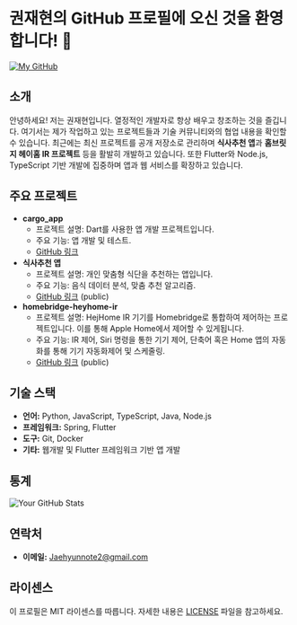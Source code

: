 <!---
K-Roon/K-Roon 은 ✨ 특별한 ✨ 리포지토리 입니다. 왜냐하면 `README.md` (이 파일) 는 당신의 GitHub profile 에 보이기 때문이죠.
Preview (미리보기)를 클릭해서 어떻게 바뀌었는지 미리 보실 수 있어요.
--->
# 권재현의 GitHub 프로필에 오신 것을 환영합니다! 👋

[![My GitHub](https://img.shields.io/badge/GitHub-Profile-blue.svg)](https://github.com/K-Roon)

## 소개
안녕하세요! 저는 권재현입니다. 열정적인 개발자로 항상 배우고 창조하는 것을 즐깁니다. 여기서는 제가 작업하고 있는 프로젝트들과 기술 커뮤니티와의 협업 내용을 확인할 수 있습니다.
최근에는 최신 프로젝트를 공개 저장소로 관리하며 **식사추천 앱**과 **홈브릿지 헤이홈 IR 프로젝트** 등을 활발히 개발하고 있습니다.
또한 Flutter와 Node.js, TypeScript 기반 개발에 집중하며 앱과 웹 서비스를 확장하고 있습니다.

## 주요 프로젝트
- **cargo_app**
  - 프로젝트 설명: Dart를 사용한 앱 개발 프로젝트입니다.
  - 주요 기능: 앱 개발 및 테스트.
  - [GitHub 링크](https://github.com/K-Roon/cargo_app)
- **식사추천 앱**
  - 프로젝트 설명: 개인 맞춤형 식단을 추천하는 앱입니다.
  - 주요 기능: 음식 데이터 분석, 맞춤 추천 알고리즘.
  - [GitHub 링크](https://github.com/K-Roon/meal_recommend_app) (public)
- **homebridge-heyhome-ir**
  - 프로젝트 설명: HejHome IR 기기를 Homebridge로 통합하여 제어하는 프로젝트입니다. 이를 통해 Apple Home에서 제어할 수 있게됩니다.
  - 주요 기능: IR 제어, Siri 명령을 통한 기기 제어, 단축어 혹은 Home 앱의 자동화를 통해 기기 자동화제어 및 스케줄링.
  - [GitHub 링크](https://github.com/K-Roon/homebridge-heyhome-ir) (public)

## 기술 스택
- **언어:** Python, JavaScript, TypeScript, Java, Node.js
- **프레임워크:** Spring, Flutter
- **도구:** Git, Docker
- **기타:** 웹개발 및 Flutter 프레임워크 기반 앱 개발

## 통계
![Your GitHub Stats](https://github-readme-stats.vercel.app/api?username=K-Roon&show_icons=true&theme=radical)

## 연락처
- **이메일:** [Jaehyunnote2@gmail.com](mailto:Jaehyunnote2@gmail.com)

## 라이센스
이 프로필은 MIT 라이센스를 따릅니다. 자세한 내용은 [LICENSE](https://github.com/K-Roon/YOUR_REPO/blob/main/LICENSE) 파일을 참고하세요.
